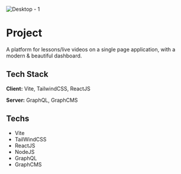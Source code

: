 ![Desktop - 1](https://user-images.githubusercontent.com/66570560/175112666-79ed6c5d-cf1c-4b92-bcfb-acecfb887cd3.png)

# Project

A platform for lessons/live videos on a single page application, with a modern & beautiful dashboard.

## Tech Stack

**Client:** Vite, TailwindCSS, ReactJS

**Server:** GraphQL, GraphCMS

## Techs

- Vite
- TailWindCSS
- ReactJS
- NodeJS
- GraphQL
- GraphCMS